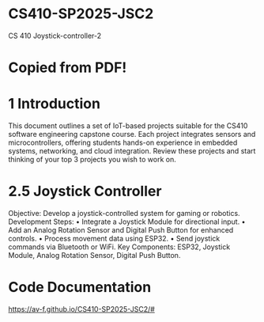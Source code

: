 # CS410-SP2025-JSC2
CS 410 Joystick-controller-2

# Copied from PDF!
# 1 Introduction
This document outlines a set of IoT-based projects suitable for the CS410 software engineering
capstone course. Each project integrates sensors and microcontrollers, offering students hands-on
experience in embedded systems, networking, and cloud integration. Review these projects and
start thinking of your top 3 projects you wish to work on.
# 2.5 Joystick Controller
Objective: Develop a joystick-controlled system for gaming or robotics.
Development Steps:
• Integrate a Joystick Module for directional input.
• Add an Analog Rotation Sensor and Digital Push Button for enhanced controls.
• Process movement data using ESP32.
• Send joystick commands via Bluetooth or WiFi.
Key Components: ESP32, Joystick Module, Analog Rotation Sensor, Digital Push Button.

# Code Documentation
https://av-f.github.io/CS410-SP2025-JSC2/#
